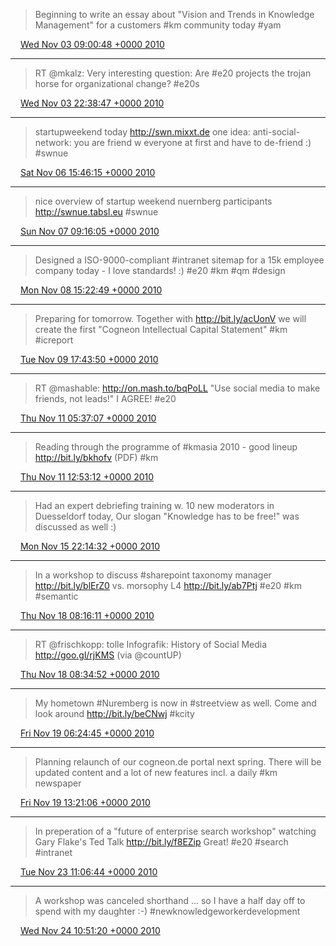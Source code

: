 > Beginning to write an essay about "Vision and Trends in Knowledge Management" for a customers #km community today #yam

<img src="media/tweet.ico" width="12" /> [Wed Nov 03 09:00:48 +0000 2010](https://twitter.com/SimonDueckert/status/29554189989)

----

> RT @mkalz: Very interesting question: Are #e20 projects the trojan horse for organizational change? #e20s

<img src="media/tweet.ico" width="12" /> [Wed Nov 03 22:38:47 +0000 2010](https://twitter.com/SimonDueckert/status/29613178316)

----

> startupweekend today http://swn.mixxt.de one idea: anti-social-network: you are friend w everyone at first and have to de-friend :) #swnue

<img src="media/tweet.ico" width="12" /> [Sat Nov 06 15:46:15 +0000 2010](https://twitter.com/SimonDueckert/status/937011452051456)

----

> nice overview of startup weekend nuernberg participants  http://swnue.tabsl.eu #swnue

<img src="media/tweet.ico" width="12" /> [Sun Nov 07 09:16:05 +0000 2010](https://twitter.com/SimonDueckert/status/1201209209782272)

----

> Designed a ISO-9000-compliant #intranet sitemap for a 15k employee company today - I love standards! :) #e20 #km #qm #design

<img src="media/tweet.ico" width="12" /> [Mon Nov 08 15:22:49 +0000 2010](https://twitter.com/SimonDueckert/status/1655889190719489)

----

> Preparing for tomorrow. Together with http://bit.ly/acUonV we will create the first "Cogneon Intellectual Capital Statement" #km #icreport

<img src="media/tweet.ico" width="12" /> [Tue Nov 09 17:43:50 +0000 2010](https://twitter.com/SimonDueckert/status/2053765553197057)

----

> RT @mashable: http://on.mash.to/bqPoLL "Use social media to make friends, not leads!" I AGREE! #e20

<img src="media/tweet.ico" width="12" /> [Thu Nov 11 05:37:07 +0000 2010](https://twitter.com/SimonDueckert/status/2595657411993600)

----

> Reading through the programme of #kmasia 2010 - good lineup http://bit.ly/bkhofv (PDF) #km

<img src="media/tweet.ico" width="12" /> [Thu Nov 11 12:53:12 +0000 2010](https://twitter.com/SimonDueckert/status/2705400784756737)

----

> Had an expert debriefing training w. 10 new moderators in Duesseldorf today, Our slogan "Knowledge has to be free!" was discussed as well :)

<img src="media/tweet.ico" width="12" /> [Mon Nov 15 22:14:32 +0000 2010](https://twitter.com/SimonDueckert/status/4296218305888256)

----

> In a workshop to discuss #sharepoint taxonomy manager http://bit.ly/blErZ0 vs. morsophy L4 http://bit.ly/ab7Ptj #e20 #km #semantic

<img src="media/tweet.ico" width="12" /> [Thu Nov 18 08:16:11 +0000 2010](https://twitter.com/SimonDueckert/status/5172403936174080)

----

> RT @frischkopp: tolle Infografik: History of Social Media http://goo.gl/rjKMS  (via @countUP)

<img src="media/tweet.ico" width="12" /> [Thu Nov 18 08:34:52 +0000 2010](https://twitter.com/SimonDueckert/status/5177106002616321)

----

> My hometown #Nuremberg is now in #streetview as well. Come and look around http://bit.ly/beCNwj #kcity

<img src="media/tweet.ico" width="12" /> [Fri Nov 19 06:24:45 +0000 2010](https://twitter.com/SimonDueckert/status/5506748500676608)

----

> Planning relaunch of our cogneon.de portal next spring. There will be updated content and a lot of new features incl. a daily #km newspaper

<img src="media/tweet.ico" width="12" /> [Fri Nov 19 13:21:06 +0000 2010](https://twitter.com/SimonDueckert/status/5611527105159168)

----

> In preperation of a "future of enterprise search workshop" watching Gary Flake's Ted Talk http://bit.ly/f8EZip Great! #e20 #search #intranet

<img src="media/tweet.ico" width="12" /> [Tue Nov 23 11:06:44 +0000 2010](https://twitter.com/SimonDueckert/status/7027262339678208)

----

> A workshop was canceled shorthand ... so I have a half day off to spend with my daughter :-) #newknowledgeworkerdevelopment

<img src="media/tweet.ico" width="12" /> [Wed Nov 24 10:51:20 +0000 2010](https://twitter.com/SimonDueckert/status/7385773460426752)